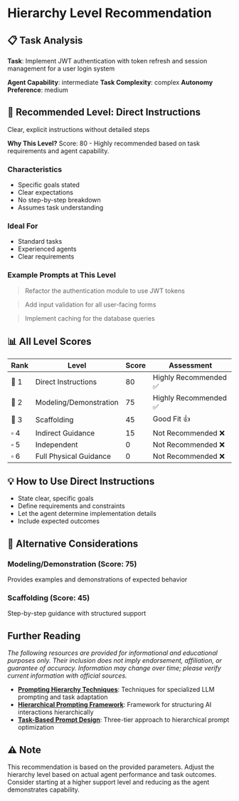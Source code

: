 # Hierarchy Level Recommendation

## 📋 Task Analysis

**Task**: Implement JWT authentication with token refresh and session management for a user login system

**Agent Capability**: intermediate
**Task Complexity**: complex
**Autonomy Preference**: medium

## 🎯 Recommended Level: Direct Instructions

Clear, explicit instructions without detailed steps

**Why This Level?**
Score: 80 - Highly recommended based on task requirements and agent capability.

### Characteristics
- Specific goals stated
- Clear expectations
- No step-by-step breakdown
- Assumes task understanding

### Ideal For
- Standard tasks
- Experienced agents
- Clear requirements

### Example Prompts at This Level

> Refactor the authentication module to use JWT tokens

> Add input validation for all user-facing forms

> Implement caching for the database queries

## 📊 All Level Scores

| Rank | Level | Score | Assessment |
|------|-------|-------|------------|
| 🥇 1 | Direct Instructions | 80 | Highly Recommended ✅ |
| 🥈 2 | Modeling/Demonstration | 75 | Highly Recommended ✅ |
| 🥉 3 | Scaffolding | 45 | Good Fit 👍 |
| ▫️ 4 | Indirect Guidance | 15 | Not Recommended ❌ |
| ▫️ 5 | Independent | 0 | Not Recommended ❌ |
| ▫️ 6 | Full Physical Guidance | 0 | Not Recommended ❌ |

## 💡 How to Use Direct Instructions

- State clear, specific goals
- Define requirements and constraints
- Let the agent determine implementation details
- Include expected outcomes

## 🔄 Alternative Considerations

### Modeling/Demonstration (Score: 75)
Provides examples and demonstrations of expected behavior

### Scaffolding (Score: 45)
Step-by-step guidance with structured support


## Further Reading

*The following resources are provided for informational and educational purposes only. Their inclusion does not imply endorsement, affiliation, or guarantee of accuracy. Information may change over time; please verify current information with official sources.*

- **[Prompting Hierarchy Techniques](https://www.aiforeducation.io/ai-resources/prompting-techniques-for-specialized-llms)**: Techniques for specialized LLM prompting and task adaptation
- **[Hierarchical Prompting Framework](https://relevanceai.com/prompt-engineering/master-hierarchical-prompting-for-better-ai-interactions)**: Framework for structuring AI interactions hierarchically
- **[Task-Based Prompt Design](https://www.promptopti.com/best-3-prompting-hierarchy-tiers-for-ai-interaction/)**: Three-tier approach to hierarchical prompt optimization



## ⚠️ Note
This recommendation is based on the provided parameters. Adjust the hierarchy level based on actual agent performance and task outcomes. Consider starting at a higher support level and reducing as the agent demonstrates capability.
